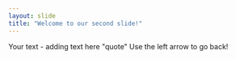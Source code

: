 ```yaml
---
layout: slide
title: "Welcome to our second slide!"
---
```

Your text - adding text here "quote"
Use the left arrow to go back!
